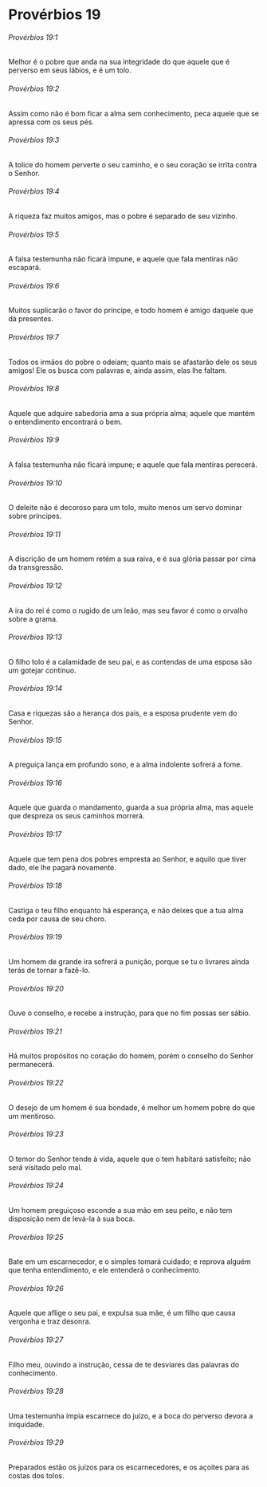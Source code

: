 # Provérbios 19

###### Provérbios 19:1

Melhor é o pobre que anda na sua integridade do que aquele que é perverso em seus lábios, e é um tolo.

###### Provérbios 19:2

Assim como não é bom ficar a alma sem conhecimento, peca aquele que se apressa com os seus pés.

###### Provérbios 19:3

A tolice do homem perverte o seu caminho, e o seu coração se irrita contra o Senhor.

###### Provérbios 19:4

A riqueza faz muitos amigos, mas o pobre é separado de seu vizinho.

###### Provérbios 19:5

A falsa testemunha não ficará impune, e aquele que fala mentiras não escapará.

###### Provérbios 19:6

Muitos suplicarão o favor do príncipe, e todo homem é amigo daquele que dá presentes.

###### Provérbios 19:7

Todos os irmãos do pobre o odeiam; quanto mais se afastarão dele os seus amigos! Ele os busca com palavras e, ainda assim, elas lhe faltam.

###### Provérbios 19:8

Aquele que adquire sabedoria ama a sua própria alma; aquele que mantém o entendimento encontrará o bem.

###### Provérbios 19:9

A falsa testemunha não ficará impune; e aquele que fala mentiras perecerá.

###### Provérbios 19:10

O deleite não é decoroso para um tolo, muito menos um servo dominar sobre príncipes.

###### Provérbios 19:11

A discrição de um homem retém a sua raiva, e é sua glória passar por cima da transgressão.

###### Provérbios 19:12

A ira do rei é como o rugido de um leão, mas seu favor é como o orvalho sobre a grama.

###### Provérbios 19:13

O filho tolo é a calamidade de seu pai, e as contendas de uma esposa são um gotejar contínuo.

###### Provérbios 19:14

Casa e riquezas são a herança dos pais, e a esposa prudente vem do Senhor.

###### Provérbios 19:15

A preguiça lança em profundo sono, e a alma indolente sofrerá a fome.

###### Provérbios 19:16

Aquele que guarda o mandamento, guarda a sua própria alma, mas aquele que despreza os seus caminhos morrerá.

###### Provérbios 19:17

Aquele que tem pena dos pobres empresta ao Senhor, e aquilo que tiver dado, ele lhe pagará novamente.

###### Provérbios 19:18

Castiga o teu filho enquanto há esperança, e não deixes que a tua alma ceda por causa de seu choro.

###### Provérbios 19:19

Um homem de grande ira sofrerá a punição, porque se tu o livrares ainda terás de tornar a fazê-lo.

###### Provérbios 19:20

Ouve o conselho, e recebe a instrução, para que no fim possas ser sábio.

###### Provérbios 19:21

Há muitos propósitos no coração do homem, porém o conselho do Senhor permanecerá.

###### Provérbios 19:22

O desejo de um homem é sua bondade, é melhor um homem pobre do que um mentiroso.

###### Provérbios 19:23

O temor do Senhor tende à vida, aquele que o tem habitará satisfeito; não será visitado pelo mal.

###### Provérbios 19:24

Um homem preguiçoso esconde a sua mão em seu peito, e não tem disposição nem de levá-la à sua boca.

###### Provérbios 19:25

Bate em um escarnecedor, e o simples tomará cuidado; e reprova alguém que tenha entendimento, e ele entenderá o conhecimento.

###### Provérbios 19:26

Aquele que aflige o seu pai, e expulsa sua mãe, é um filho que causa vergonha e traz desonra.

###### Provérbios 19:27

Filho meu, ouvindo a instrução, cessa de te desviares das palavras do conhecimento.

###### Provérbios 19:28

Uma testemunha ímpia escarnece do juízo, e a boca do perverso devora a iniquidade.

###### Provérbios 19:29

Preparados estão os juízos para os escarnecedores, e os açoites para as costas dos tolos.

